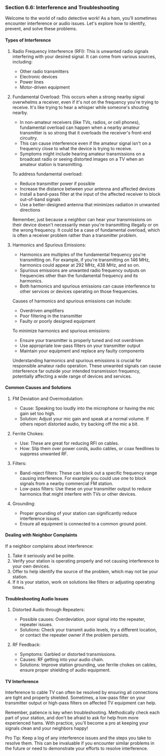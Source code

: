 
### Section 6.6: Interference and Troubleshooting

Welcome to the world of radio detective work! As a ham, you'll sometimes encounter interference or audio issues. Let's explore how to identify, prevent, and solve these problems.

#### Types of Interference

1. Radio Frequency Interference (RFI): This is unwanted radio signals interfering with your desired signal. It can come from various sources, including:
   - Other radio transmitters
   - Electronic devices
   - Power lines
   - Motor-driven equipment

2. Fundamental Overload: 
   This occurs when a strong nearby signal overwhelms a receiver, even if it's not on the frequency you're trying to receive. It's like trying to hear a whisper while someone's shouting nearby.

   - In non-amateur receivers (like TVs, radios, or cell phones), fundamental overload can happen when a nearby amateur transmitter is so strong that it overloads the receiver's front-end circuitry.
   - This can cause interference even if the amateur signal isn't on a frequency close to what the device is trying to receive.
   - Symptoms might include hearing amateur transmissions on a broadcast radio or seeing distorted images on a TV when an amateur station is transmitting.

   To address fundamental overload:
   - Reduce transmitter power if possible
   - Increase the distance between your antenna and affected devices
   - Install a band-pass filter at the input of the affected receiver to block out-of-band signals
   - Use a better-designed antenna that minimizes radiation in unwanted directions

   Remember, just because a neighbor can hear your transmissions on their device doesn't necessarily mean you're transmitting illegally or on the wrong frequency. It could be a case of fundamental overload, which is often a receiver problem rather than a transmitter problem.

1. Harmonics and Spurious Emissions:
   - Harmonics are multiples of the fundamental frequency you're transmitting on. For example, if you're transmitting on 146 MHz, harmonics could appear at 292 MHz, 438 MHz, and so on.
   - Spurious emissions are unwanted radio frequency outputs on frequencies other than the fundamental frequency and its harmonics.
   - Both harmonics and spurious emissions can cause interference to other services or devices operating on those frequencies.

   Causes of harmonics and spurious emissions can include:
   - Overdriven amplifiers
   - Poor filtering in the transmitter
   - Faulty or poorly designed equipment

   To minimize harmonics and spurious emissions:
   - Ensure your transmitter is properly tuned and not overdriven
   - Use appropriate low-pass filters on your transmitter output
   - Maintain your equipment and replace any faulty components

   Understanding harmonics and spurious emissions is crucial for responsible amateur radio operation. These unwanted signals can cause interference far outside your intended transmission frequency, potentially affecting a wide range of devices and services.


#### Common Causes and Solutions

1. FM Deviation and Overmodulation: 
   - Cause: Speaking too loudly into the microphone or having the mic gain set too high.
   - Solution: Adjust your mic gain and speak at a normal volume. If others report distorted audio, try backing off the mic a bit.

2. Ferrite Chokes:
   - Use: These are great for reducing RFI on cables.
   - How: Slip them over power cords, audio cables, or coax feedlines to suppress unwanted RF.

3. Filters:
   - Band-reject filters: These can block out a specific frequency range causing interference. For example you could use one to block signals from a nearby commercial FM station.
   - Low-pass filters: Use these on your transmitter output to reduce harmonics that might interfere with TVs or other devices.

4. Grounding:
   - Proper grounding of your station can significantly reduce interference issues.
   - Ensure all equipment is connected to a common ground point.

#### Dealing with Neighbor Complaints

If a neighbor complains about interference:

1. Take it seriously and be polite.
2. Verify your station is operating properly and not causing interference to your own devices.
3. Offer to help identify the source of the problem, which may not be your station.
4. If it is your station, work on solutions like filters or adjusting operating times.

#### Troubleshooting Audio Issues

1. Distorted Audio through Repeaters:
   - Possible causes: Overdeviation, poor signal into the repeater, repeater issues.
   - Solutions: Check your transmit audio levels, try a different location, or contact the repeater owner if the problem persists.

2. RF Feedback:
   - Symptoms: Garbled or distorted transmissions.
   - Causes: RF getting into your audio chain.
   - Solutions: Improve station grounding, use ferrite chokes on cables, ensure proper shielding of audio equipment.

#### TV Interference

Interference to cable TV can often be resolved by ensuring all connections are tight and properly shielded. Sometimes, a low-pass filter on your transmitter output or high-pass filters on affected TV equipment can help.

Remember, patience is key when troubleshooting. Methodically check each part of your station, and don't be afraid to ask for help from more experienced hams. With practice, you'll become a pro at keeping your signals clean and your neighbors happy!

Pro Tip: Keep a log of any interference issues and the steps you take to resolve them. This can be invaluable if you encounter similar problems in the future or need to demonstrate your efforts to resolve interference.